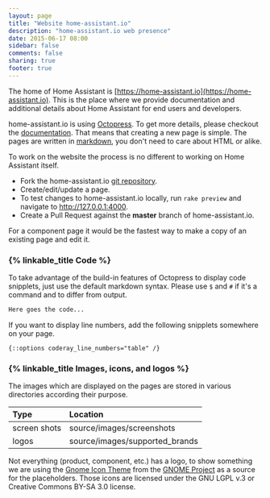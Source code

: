 ```yaml
---
layout: page
title: "Website home-assistant.io"
description: "home-assistant.io web presence"
date: 2015-06-17 08:00
sidebar: false
comments: false
sharing: true
footer: true
---
```


The home of Home Assistant is [https://home-assistant.io](https://home-assistant.io). This is the place where we provide documentation and additional details about Home Assistant for end users and developers. 

home-assistant.io is using [Octopress](http://octopress.org/). To get more details, please checkout the [documentation](http://octopress.org/docs/). That means that creating a new page is simple. The pages are written in [markdown](http://daringfireball.net/projects/markdown/), you don't need to care about HTML or alike.

To work on the website the process is no different to working on Home Assistant itself.

- Fork the home-assistant.io [git repository](https://github.com/balloob/home-assistant.io).
- Create/edit/update a page.
- To test changes to home-assistant.io locally, run ``rake preview`` and navigate to http://127.0.0.1:4000.
- Create a Pull Request against the **master** branch of home-assistant.io.

For a component page it would be the fastest way to make a copy of an existing page and edit it.

### {% linkable_title Code %}
To take advantage of the build-in features of Octopress to display code snipplets, just use the default markdown syntax. Please use `$` and `#` if it's a command and to differ from output.

```bash
Here goes the code...
```

If you want to display line numbers, add the following snipplets somewhere on your page. 

```
{::options coderay_line_numbers="table" /}
```

### {% linkable_title Images, icons, and logos %}
The images which are displayed on the pages are stored in various directories according their purpose. 

| Type         | Location                                      |
| :----------- |:----------------------------------------------|
| screen shots | source/images/screenshots                     |
| logos        | source/images/supported_brands                |

Not everything (product, component, etc.) has a logo, to show something we are using the [Gnome Icon Theme](http://ftp.gnome.org/pub/GNOME/sources/gnome-icon-theme) from the [GNOME Project](http://www.gnome.org) as a source for the placeholders. Those icons are licensed under the GNU LGPL v.3 or Creative Commons BY-SA 3.0 license. 

